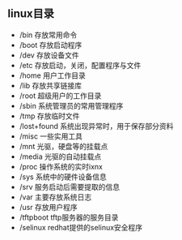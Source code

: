 ## linux目录
- /bin
存放常用命令
- /boot
存放启动程序
- /dev
存放设备文件
- /etc
存放启动，关闭，配置程序与文件
- /home
用户工作目录
- /lib
存放共享链接库
- /root
超级用户的工作目录
- /sbin
系统管理员的常用管理程序
- /tmp
存放临时文件
- /lost+found
系统出现异常时，用于保存部分资料
- /misc
一些实用工具
- /mnt
光驱，硬盘等的挂载点
- /media
光驱的自动挂载点
- /proc
操作系统的实时ixnx
- /sys
系统中的硬件设备信息
- /srv
服务启动后需要提取的信息
- /var
主要存放系统日志
- /usr
存放用户程序
- /tftpboot
tftp服务器的服务目录
- /selinux
redhat提供的selinux安全程序
